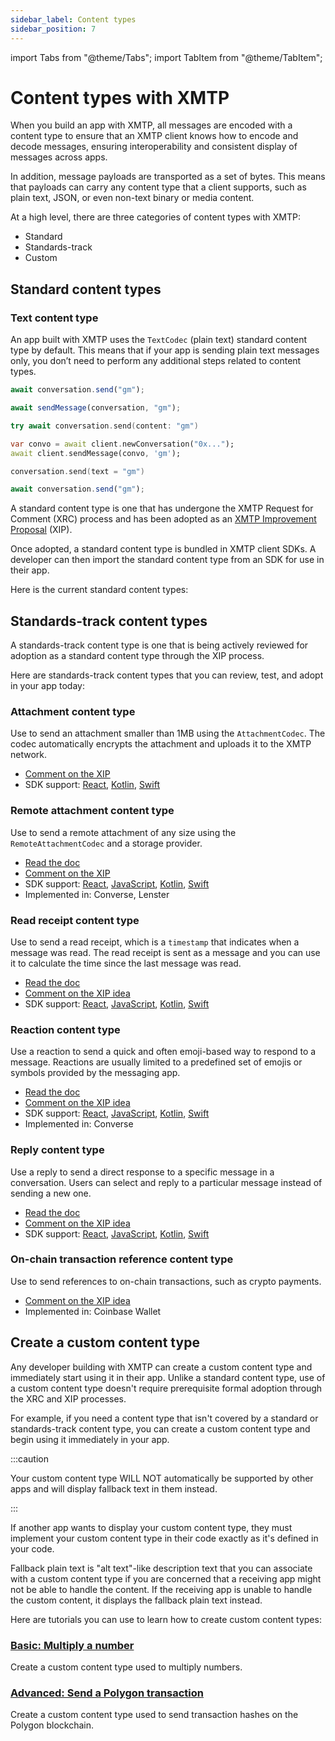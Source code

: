 ```yaml
---
sidebar_label: Content types
sidebar_position: 7
---
```


import Tabs from "@theme/Tabs";
import TabItem from "@theme/TabItem";

# Content types with XMTP

When you build an app with XMTP, all messages are encoded with a content type to ensure that an XMTP client knows how to encode and decode messages, ensuring interoperability and consistent display of messages across apps.

In addition, message payloads are transported as a set of bytes. This means that payloads can carry any content type that a client supports, such as plain text, JSON, or even non-text binary or media content.

At a high level, there are three categories of content types with XMTP:

- Standard
- Standards-track
- Custom

## Standard content types

### Text content type

An app built with XMTP uses the `TextCodec` (plain text) standard content type by default. This means that if your app is sending plain text messages only, you don’t need to perform any additional steps related to content types.

<Tabs groupId="sdk-langs">
<TabItem value="js" label="JavaScript"  attributes={{className: "js_tab"}}>

```jsx
await conversation.send("gm");
```

</TabItem>
<TabItem value="react" label="React"  attributes={{className: "react_tab"}}>

```jsx
await sendMessage(conversation, "gm");
```

</TabItem>
<TabItem value="swift" label="Swift"  attributes={{className: "swift_tab"}}>

```swift
try await conversation.send(content: "gm")
```

</TabItem>
<TabItem value="dart" label="Dart"  attributes={{className: "dart_tab"}}>

```dart
var convo = await client.newConversation("0x...");
await client.sendMessage(convo, 'gm');
```

</TabItem>
<TabItem value="kotlin" label="Kotlin"  attributes={{className: "kotlin_tab"}}>

```kotlin
conversation.send(text = "gm")
```

</TabItem>
<TabItem value="rn" label="React Native"  attributes={{className: "rn_tab"}}>

```jsx
await conversation.send("gm");
```

</TabItem>
</Tabs>

A standard content type is one that has undergone the XMTP Request for Comment (XRC) process and has been adopted as an [XMTP Improvement Proposal](https://github.com/xmtp/XIPs#readme) (XIP).

Once adopted, a standard content type is bundled in XMTP client SDKs. A developer can then import the standard content type from an SDK for use in their app.

Here is the current standard content types:

## Standards-track content types

A standards-track content type is one that is being actively reviewed for adoption as a standard content type through the XIP process.

Here are standards-track content types that you can review, test, and adopt in your app today:

### Attachment content type

Use to send an attachment smaller than 1MB using the `AttachmentCodec`. The codec automatically encrypts the attachment and uploads it to the XMTP network.

<!-- - [Read the doc](/docs/content-types/attachment)-->

- [Comment on the XIP](https://github.com/xmtp/XIPs/blob/main/XIPs/xip-15-attachment-content-type.md)
- SDK support: [React](https://github.com/xmtp/xmtp-web/tree/8a248eab168eba494909d7215cffba9d50c1f87c/packages/react-sdk/src/helpers/caching/contentTypes), [Kotlin](https://github.com/xmtp/xmtp-android/tree/main/library/src/main/java/org/xmtp/android/library/codecs), [Swift](https://github.com/xmtp/xmtp-ios/tree/main/Sources/XMTP/Codecs)

### Remote attachment content type

Use to send a remote attachment of any size using the `RemoteAttachmentCodec` and a storage provider.

- [Read the doc](/docs/build/messages/remote-attachment)
- [Comment on the XIP](https://github.com/xmtp/XIPs/blob/main/XIPs/xip-17-remote-attachment-content-type-proposal.md)
- SDK support: [React](https://github.com/xmtp/xmtp-web/tree/8a248eab168eba494909d7215cffba9d50c1f87c/packages/react-sdk/src/helpers/caching/contentTypes), [JavaScript](https://github.com/xmtp/xmtp-js-content-types/tree/363e82c894f5a4436c5617b1c0424bab574b27c0/packages), [Kotlin](https://github.com/xmtp/xmtp-android/tree/main/library/src/main/java/org/xmtp/android/library/codecs), [Swift](https://github.com/xmtp/xmtp-ios/tree/main/Sources/XMTP/Codecs)
- Implemented in: Converse, Lenster

### Read receipt content type

Use to send a read receipt, which is a `timestamp` that indicates when a message was read. The read receipt is sent as a message and you can use it to calculate the time since the last message was read.

- [Read the doc](/docs/build/messages/read-receipt)
- [Comment on the XIP idea](https://github.com/orgs/xmtp/discussions/43)
- SDK support: [React](https://github.com/xmtp/xmtp-web/tree/8a248eab168eba494909d7215cffba9d50c1f87c/packages/react-sdk/src/helpers/caching/contentTypes), [JavaScript](https://github.com/xmtp/xmtp-js-content-types/tree/363e82c894f5a4436c5617b1c0424bab574b27c0/packages), [Kotlin](https://github.com/xmtp/xmtp-android/tree/main/library/src/main/java/org/xmtp/android/library/codecs), [Swift](https://github.com/xmtp/xmtp-ios/tree/main/Sources/XMTP/Codecs)

### Reaction content type

Use a reaction to send a quick and often emoji-based way to respond to a message. Reactions are usually limited to a predefined set of emojis or symbols provided by the messaging app.

- [Read the doc](/docs/build/messages/reaction)
- [Comment on the XIP idea](https://community.xmtp.org/t/proposal-for-emoji-reactions-content-type/499/1)
- SDK support: [React](https://github.com/xmtp/xmtp-web/tree/8a248eab168eba494909d7215cffba9d50c1f87c/packages/react-sdk/src/helpers/caching/contentTypes), [JavaScript](https://github.com/xmtp/xmtp-js-content-types/tree/363e82c894f5a4436c5617b1c0424bab574b27c0/packages), [Kotlin](https://github.com/xmtp/xmtp-android/tree/main/library/src/main/java/org/xmtp/android/library/codecs), [Swift](https://github.com/xmtp/xmtp-ios/tree/main/Sources/XMTP/Codecs)
- Implemented in: Converse

### Reply content type

Use a reply to send a direct response to a specific message in a conversation. Users can select and reply to a particular message instead of sending a new one.

- [Read the doc](/docs/build/messages/reply)
- [Comment on the XIP idea](https://github.com/orgs/xmtp/discussions/35)
- SDK support: [React](https://github.com/xmtp/xmtp-web/tree/8a248eab168eba494909d7215cffba9d50c1f87c/packages/react-sdk/src/helpers/caching/contentTypes), [JavaScript](https://github.com/xmtp/xmtp-js-content-types/tree/363e82c894f5a4436c5617b1c0424bab574b27c0/packages), [Kotlin](https://github.com/xmtp/xmtp-android/tree/main/library/src/main/java/org/xmtp/android/library/codecs), [Swift](https://github.com/xmtp/xmtp-ios/tree/main/Sources/XMTP/Codecs)

### On-chain transaction reference content type

Use to send references to on-chain transactions, such as crypto payments.

- [Comment on the XIP idea](https://github.com/orgs/xmtp/discussions/37)
- Implemented in: Coinbase Wallet

## Create a custom content type

Any developer building with XMTP can create a custom content type and immediately start using it in their app. Unlike a standard content type, use of a custom content type doesn't require prerequisite formal adoption through the XRC and XIP processes.

For example, if you need a content type that isn't covered by a standard or standards-track content type, you can create a custom content type and begin using it immediately in your app.

:::caution

Your custom content type WILL NOT automatically be supported by other apps and will display fallback text in them instead.

:::

If another app wants to display your custom content type, they must implement your custom content type in their code exactly as it's defined in your code.

Fallback plain text is "alt text"-like description text that you can associate with a custom content type if you are concerned that a receiving app might not be able to handle the content. If the receiving app is unable to handle the custom content, it displays the fallback plain text instead.

Here are tutorials you can use to learn how to create custom content types:

### [Basic: Multiply a number](/docs/tutorials/custom-ct)

Create a custom content type used to multiply numbers.

### [Advanced: Send a Polygon transaction](/docs/tutorials/custom-ct)

Create a custom content type used to send transaction hashes on the Polygon blockchain.
